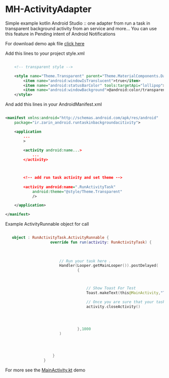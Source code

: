 # MH-ActivityAdapter
Simple example kotlin Android Studio :: one adapter from run a task in transparent background activity from an service and more...
You can use this feature in Pending intent of Android Notifications

For download demo apk file [click here](https://github.com/mhrohani1385/MH-ActivityAdapter/raw/7cf2eb5be2673147b69f5d75bce572b493154f05/app-debug.apk)

Add this lines to your project style.xml


```xml

    <!-- transparent style -->

    <style name="Theme.Transparent" parent="Theme.MaterialComponents.DayNight.NoActionBar">
        <item name="android:windowIsTranslucent">true</item>
        <item name="android:statusBarColor" tools:targetApi="lollipop">@android:color/transparent</item>
        <item name="android:windowBackground">@android:color/transparent</item>
    </style>

```
    
And add this lines in your AndroidManifest.xml 

```xml

<manifest xmlns:android="http://schemas.android.com/apk/res/android"
    package="ir.zarin_android.runtaskinbackgroundacitivity">

    <application
        ...
        >
        
        <activity android:name...>
            ...
        </activity>



        <!-- add run task activity and set theme -->
        
        <activity android:name=".RunActivityTask"
            android:theme="@style/Theme.Transparent"
            />

    </application>

</manifest>

```

Example ActivityRunnable object for call 



```kotlin

   object : RunActivityTask.ActivityRunnable {
                    override fun run(activity: RunActivityTask) {
                    
                    
                    
                        // Run your task here .
                        Handler(Looper.getMainLooper()).postDelayed(
                                {



                                    // Show Toast For Test
                                    Toast.makeText(this@MainActivity,"Task runned",Toast.LENGTH_LONG).show()

                                    // Once you are sure that your task is done
                                    activity.closeActivity()




                                },1000
                        )




                     }
                 }
```

For more see the [MainActivity.kt](https://github.com/mhrohani1385/MH-ActivityAdapter/blob/main/app/src/main/java/ir/zarin_android/runtaskinbackgroundacitivity/MainActivity.kt)
 demo

